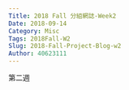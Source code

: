 ```yaml
---
Title: 2018 Fall 分組網誌-Week2
Date: 2018-09-14 
Category: Misc
Tags: 2018Fall-W2
Slug: 2018-Fall-Project-Blog-w2
Author: 40623111
---
```


第二週

<!-- PELICAN_END_SUMMARY -->